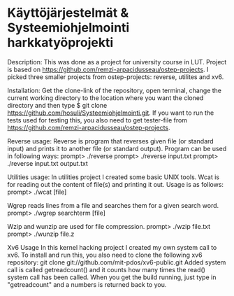 # Käyttöjärjestelmät & Systeemiohjelmointi harkkatyöprojekti

Description:
  This was done as a project for university course in LUT. 
  Project is based on https://github.com/remzi-arpacidusseau/ostep-projects.
  I picked three smaller projects from ostep-projects: reverse,
  utilites and xv6. 
  
Installation:
  Get the clone-link of the repository, open terminal,
  change the current working directory to the location 
  where you want the cloned directory and then type
  $ git clone https://github.com/hosuli/Systeemiohjelmointi.git.
  If you want to run the tests used for testing this, you
  also need to get tester-file from
  https://github.com/remzi-arpacidusseau/ostep-projects.
  
Reverse usage:
  Reverse is program that reverses given file (or standard input) and prints it to another file (or standard output).
  Program can be used in following ways:
    prompt> ./reverse
    prompt> ./reverse input.txt
    prompt> ./reverse input.txt output.txt

Utilities usage:
  In utilities project I created some basic UNIX tools. Wcat is for reading out the content of file(s) and printing it out.
  Usage is as follows:
    prompt> ./wcat [file]
  
  Wgrep reads lines from a file and searches them for a given search word.
    prompt> ./wgrep searchterm [file]
    
  Wzip and wunzip are used for file compression.
    prompt> ./wzip file.txt
    prompt> ./wunzip file.z
    
Xv6 Usage
  In this kernel hacking project I created my own system call to xv6. To install and run this, you also need
  to clone the following xv6 repository: git clone git://github.com/mit-pdos/xv6-public.git
  Added system call is called getreadcount() and it counts how many times the read() system call has been called.
  When you get the build running, just type in "getreadcount" and a numbers is returned back to you.
  
  
